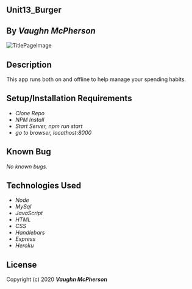 ## Unit13_Burger 

## By _**Vaughn McPherson**_

![TitlePageImage](https://oftenofftopic.files.wordpress.com/2018/12/bobs-burgers-cheddar-burger.jpg?w=663npm)

## Description
This app runs both on and offline to help manage your spending habits. 

## Setup/Installation Requirements
* _Clone Repo_
* _NPM Install_
* _Start Server, npm run start_
* _go to browser, locathost:8000_

## Known Bug
_No known bugs._

## Technologies Used
* _Node_
* _MySql_
* _JavaScript_
* _HTML_
* _CSS_
* _Handlebars_
* _Express_
* _Heroku_





## License

Copyright (c) 2020 **_Vaughn McPherson_**